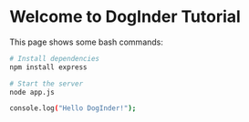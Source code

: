 # Welcome to DogInder Tutorial

This page shows some bash commands:

```bash
# Install dependencies
npm install express

# Start the server
node app.js

console.log("Hello DogInder!");

